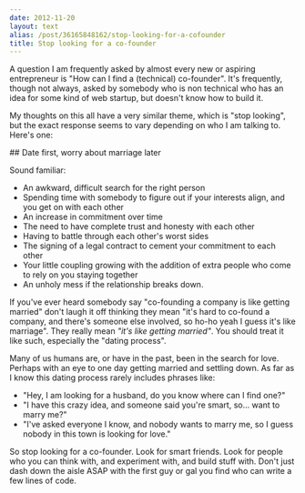 ```yaml
---
date: 2012-11-20
layout: text
alias: /post/36165848162/stop-looking-for-a-cofounder
title: Stop looking for a co-founder
---
```


A question I am frequently asked by almost every new or aspiring entrepreneur is "How can I find a (technical) co-founder". It's frequently, though not always, asked by somebody who is non technical who has an idea for some kind of web startup, but doesn't know how to build it.

My thoughts on this all have a very similar theme, which is "stop looking", but the exact response seems to vary depending on who I am talking to. Here's one:


## Date first, worry about marriage later

Sound familiar:

* An awkward, difficult search for the right person
* Spending time with somebody to figure out if your interests align, and you get on with each other
* An increase in commitment over time
* The need to have complete trust and honesty with each other
* Having to battle through each other's worst sides
* The signing of a legal contract to cement your commitment to each other
* Your little coupling growing with the addition of extra people who come to rely on you staying together
* An unholy mess if the relationship breaks down.

If you've ever heard somebody say "co-founding a company is like getting married" don't laugh it off thinking they mean "it's hard to co-found a company, and there's someone else involved, so ho-ho yeah I guess it's like marriage". They really mean _"it's like getting married"_. You should treat it like such, especially the "dating process".

Many of us humans are, or have in the past, been in the search for love. Perhaps with an eye to one day getting married and settling down. As far as I know this dating process rarely includes phrases like:

* "Hey, I am looking for a husband, do you know where can I find one?"
* "I have this crazy idea, and someone said you're smart, so... want to marry me?"
* "I've asked everyone I know, and nobody wants to marry me, so I guess nobody in this town is looking for love."

So stop looking for a co-founder. Look for smart friends. Look for people who you can think with, and experiment with, and build stuff with. Don't just dash down the aisle ASAP with the first guy or gal you find who can write a few lines of code.



